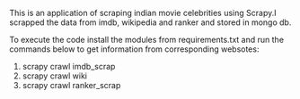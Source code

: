 This is an application of scraping indian movie celebrities using Scrapy.I scrapped the data from imdb, wikipedia and ranker and stored in mongo db.

To execute the code install the modules from requirements.txt and run the commands below to get information from corresponding websotes:

1. scrapy crawl imdb_scrap
2. scrapy crawl wiki
3. scrapy crawl ranker_scrap

